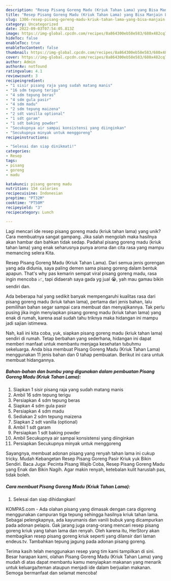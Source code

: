 ```yaml
---
description: "Resep Pisang Goreng Madu (Kriuk Tahan Lama) yang Bisa Manjain Lidah"
title: "Resep Pisang Goreng Madu (Kriuk Tahan Lama) yang Bisa Manjain Lidah"
slug: 1306-resep-pisang-goreng-madu-kriuk-tahan-lama-yang-bisa-manjain-lidah
category: Uncategorized
date: 2022-09-03T07:54:05.813Z
image: https://img-global.cpcdn.com/recipes/8a864300eb58e583/680x482cq70/pisang-goreng-madu-kriuk-tahan-lama-foto-resep-utama.jpg
hideToc: false
enableToc: true
enableTocContent: false
thumbnail: https://img-global.cpcdn.com/recipes/8a864300eb58e583/680x482cq70/pisang-goreng-madu-kriuk-tahan-lama-foto-resep-utama.jpg
cover: https://img-global.cpcdn.com/recipes/8a864300eb58e583/680x482cq70/pisang-goreng-madu-kriuk-tahan-lama-foto-resep-utama.jpg
author: Admin
authorAv: notfound
ratingvalue: 4.1
reviewcount: 3
recipeingredient:
- "1 sisir pisang raja yang sudah matang manis"
- "16 sdm tepung terigu"
- "4 sdm tepung beras"
- "4 sdm gula pasir"
- "4 sdm madu"
- "2 sdm tepung maizena"
- "2 sdt vanilla optional"
- "1 sdt garam"
- "1 sdt baking powder"
- "Secukupnya air sampai konsistensi yang diinginkan"
- "Secukupnya minyak untuk menggoreng"
recipeinstructions:

- "Selesai dan siap dinikmati!"
categories:
- Resep
tags:
- pisang
- goreng
- madu

katakunci: pisang goreng madu 
nutrition: 154 calories
recipecuisine: Indonesian
preptime: "PT32M"
cooktime: "PT50M"
recipeyield: "3"
recipecategory: Lunch

---
```





Lagi mencari ide resep pisang goreng madu (kriuk tahan lama) yang unik? Cara membuatnya sangat gampang. Jika salah mengolah maka hasilnya akan hambar dan bahkan tidak sedap. Padahal pisang goreng madu (kriuk tahan lama) yang enak seharusnya punya aroma dan cita rasa yang mampu memancing selera Kita.





Resep Pisang Goreng Madu (Kriuk Tahan Lama). Dari semua jenis gorengan yang ada didunia, saya paling demen sama pisang goreng dalam bentuk apapun. That&#39;s why pas kemarin sempat viral pisang goreng madu, rasa ingin mencoba 📈, tapi didaerah saya gada yg jual 😭, yah mau gamau bikin sendiri dan.

Ada beberapa hal yang sedikit banyak mempengaruhi kualitas rasa dari pisang goreng madu (kriuk tahan lama), pertama dari jenis bahan, lalu pemilihan bahan segar sampai cara membuat dan menyajikannya. Tak perlu pusing jika ingin menyiapkan pisang goreng madu (kriuk tahan lama) yang enak di rumah, karena asal sudah tahu triknya maka hidangan ini mampu jadi sajian istimewa.






Nah, kali ini kita coba, yuk, siapkan pisang goreng madu (kriuk tahan lama) sendiri di rumah. Tetap berbahan yang sederhana, hidangan ini dapat memberi manfaat untuk membantu menjaga kesehatan tubuhmu sekeluarga. Anda bisa membuat Pisang Goreng Madu (Kriuk Tahan Lama) menggunakan 11 jenis bahan dan 0 tahap pembuatan. Berikut ini cara untuk membuat hidangannya.

<!--inarticleads1-->

##### Bahan-bahan dan bumbu yang digunakan dalam pembuatan Pisang Goreng Madu (Kriuk Tahan Lama):

1. Siapkan 1 sisir pisang raja yang sudah matang manis
1. Ambil 16 sdm tepung terigu
1. Persiapkan 4 sdm tepung beras
1. Siapkan 4 sdm gula pasir
1. Persiapkan 4 sdm madu
1. Sediakan 2 sdm tepung maizena
1. Siapkan 2 sdt vanilla (optional)
1. Ambil 1 sdt garam
1. Persiapkan 1 sdt baking powder
1. Ambil Secukupnya air sampai konsistensi yang diinginkan
1. Persiapkan Secukupnya minyak untuk menggoreng


Sayangnya, membuat adonan pisang yang renyah tahan lama ini cukup tricky. Mudah Kebangetan Resep Pisang Goreng Pasir Kriuk yuk Bikin Sendiri. Baca Juga: Pecinta Pisang Wajib Coba, Resep Pisang Goreng Madu yang Enak dan Bikin Nagih. Agar makin renyah, ketebalan kulit haruslah pas, tidak boleh. 

<!--inarticleads2-->

##### Cara membuat Pisang Goreng Madu (Kriuk Tahan Lama):


1. Selesai dan siap dihidangkan!

KOMPAS.com - Ada olahan pisang yang dimasak dengan cara digoreng menggunakan campuran tiga tepung sehingga hasilnya kriuk tahan lama. Sebagai pelengkapnya, ada kayumanis dan vanili bubuk yang dicampurkan pada adonan pelapis. Gak jarang juga orang-orang mencari resep pisang goreng kriuk yang tahan lama dan renyah. Oleh karena itu, HerStory akan membagikan resep pisang goreng kriuk seperti yang dilansir dari laman endeus.tv. Tambahkan tepung jagung pada adonan pisang goreng. 

Terima kasih telah menggunakan resep yang tim kami tampilkan di sini. Besar harapan kami, olahan Pisang Goreng Madu (Kriuk Tahan Lama) yang mudah di atas dapat membantu kamu menyiapkan makanan yang menarik untuk keluarga/teman ataupun menjadi ide dalam berjualan makanan. Semoga bermanfaat dan selamat mencoba!
